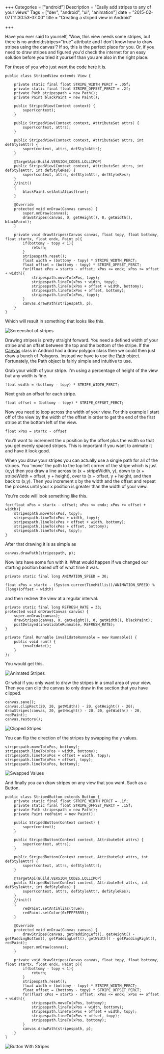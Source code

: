+++
Categories = ["android"]
Description = "Easily add stripes to any of your views"
Tags = ["dev", "android", "ui", "animation"]
date = "2015-02-07T11:30:53-07:00"
title = "Creating a striped view in Android"

+++

Have you ever said to yourself, 'Wow, this view needs some stripes, but there is no android:stripes="true" attribute and I don't know how to draw stripes using the canvas'? If so, this is the perfect place for you. Or, if you need to draw stripes and figured you'd check the internet for an easy solution before you tried it yourself than you are also in the right place.

For those of you who just want the code here it is.


```
public class StripedView extends View {

    private static final float STRIPE_WIDTH_PERCT = .05f;
    private static final float STRIPE_OFFSET_PERCT = .2f;
    private Path stripespath = new Path();
    private Paint blackPaint = new Paint();

    public StripedView(Context context) {
        super(context);
    }

    public StripedView(Context context, AttributeSet attrs) {
        super(context, attrs);
    }

    public StripedView(Context context, AttributeSet attrs, int defStyleAttr) {
        super(context, attrs, defStyleAttr);
    }

    @TargetApi(Build.VERSION_CODES.LOLLIPOP)
    public StripedView(Context context, AttributeSet attrs, int defStyleAttr, int defStyleRes) {
        super(context, attrs, defStyleAttr, defStyleRes);
    }
    //init()
    {
        blackPaint.setAntiAlias(true);
    }

    @Override
    protected void onDraw(Canvas canvas) {
        super.onDraw(canvas);
        drawStripes(canvas, 0, getHeight(), 0, getWidth(), blackPaint);
    }

    private void drawStripes(Canvas canvas, float topy, float bottomy, float startx, float endx, Paint p){
        if(bottomy - topy < 1){
            return;
        }
        stripespath.reset();
        float width = (bottomy - topy) * STRIPE_WIDTH_PERCT;
        float offset = (bottomy - topy) * STRIPE_OFFSET_PERCT;
        for(float xPos = startx - offset; xPos <= endx; xPos += offset + width){
            stripespath.moveTo(xPos, topy);
            stripespath.lineTo(xPos + width, topy);
            stripespath.lineTo(xPos + offset + width, bottomy);
            stripespath.lineTo(xPos + offset, bottomy);
            stripespath.lineTo(xPos, topy);
        }
        canvas.drawPath(stripespath, p);
    }
}
```
<!--more-->
Which will result in something that looks like this.

![Screenshot of stripes](/images/device-2015-02-07-125851.png)


Drawing stripes is pretty straight forward. You need a defined width of your stripe and an offset between the top and the bottom of the stripe. If the [Canvas](http://developer.android.com/reference/android/graphics/Canvas.html) class in Android had a draw polygon class then we could then just draw a bunch of Polygons. Instead we have to use the [Path](http://developer.android.com/reference/android/graphics/Path.html) object. Fortunately, the Path object is fairly simple and intuitive to use.

Grab your width of your stripe. I'm using a percentage of height of the view but any width is fine.
```
float width = (bottomy - topy) * STRIPE_WIDTH_PERCT;
```
Next grab an offset for each stripe.
```
float offset = (bottomy - topy) * STRIPE_OFFSET_PERCT;
```
Now you need to loop across the width of your view. For this example I start off of the view by the width of the offset in order to get the end of the first stripe at the bottom left of the view.
```
float xPos = startx - offset
```
You'll want to increment the x position by the offset plus the width so that you get evenly spaced stripes. This is important if you want to animate it and have it look good.

When you draw your stripes you can actually use a single path for all of the stripes. You 'move' the path to the top left corner of the stripe which is just (x,y) then you draw a line across to (x + stripeWidth, y), down to (x + stripeWidth + offset, y + height), over to (x + offset, y + height, and then back to (x,y). Then you increment x by the width and the offset and repeat the process until your x position is greater than the width of your view.

You're code will look something like this.
```
for(float xPos = startx - offset; xPos <= endx; xPos += offset + width){
    stripespath.moveTo(xPos, topy);
    stripespath.lineTo(xPos + width, topy);
    stripespath.lineTo(xPos + offset + width, bottomy);
    stripespath.lineTo(xPos + offset, bottomy);
    stripespath.lineTo(xPos, topy);
}
```

After that drawing it is as simple as
```
canvas.drawPath(stripespath, p);
```
Now lets have some fun with it. What would happen if we changed our starting position based off of what time it was.
```
private static final long ANIMATION_SPEED = 30;

float xPos = startx - (System.currentTimeMillis()/ANIMATION_SPEED) % (long)(offset + width)
```
and then redrew the view at a regular interval.
```
private static final long REFRESH_RATE = 33;
protected void onDraw(Canvas canvas) {
    super.onDraw(canvas);
    drawStripes(canvas, 0, getHeight(), 0, getWidth(), blackPaint);
    postDelayed(invalidateRunnable, REFRESH_RATE);
}

private final Runnable invalidateRunnable = new Runnable() {
    public void run() {
        invalidate();
    }
};
```

You would get this.

![Animated Stripes](/images/imageedit_3_3395727418.gif)


Or what if you only want to draw the stripes in a small area of your view. Then you can clip the canvas to only draw in the section that you have clipped.
```
canvas.save();
canvas.clipRect(20, 20, getWidth() - 20, getHeight() - 20);
drawStripes(canvas, 20, getHeight() - 20, 20, getWidth() - 20, redPaint);
canvas.restore();
```

![Clipped Stripes](/images/device-2015-02-07-153205.png)

You can flip the direction of the stripes by swapping the y values.
```
stripespath.moveTo(xPos, bottomy);
stripespath.lineTo(xPos + width, bottomy);
stripespath.lineTo(xPos + offset + width, topy);
stripespath.lineTo(xPos + offset, topy);
stripespath.lineTo(xPos, bottomy);
```
![Swapped Values](/images/device-2015-02-07-153631.png)

And finally you can draw stripes on any view that you want. Such as a Button.
```
public class StripedButton extends Button {
    private static final float STRIPE_WIDTH_PERCT = .1f;
    private static final float STRIPE_OFFSET_PERCT = .15f;
    private Path stripespath = new Path();
    private Paint redPaint = new Paint();

    public StripedButton(Context context) {
        super(context);
    }

    public StripedButton(Context context, AttributeSet attrs) {
        super(context, attrs);
    }

    public StripedButton(Context context, AttributeSet attrs, int defStyleAttr) {
        super(context, attrs, defStyleAttr);
    }

    @TargetApi(Build.VERSION_CODES.LOLLIPOP)
    public StripedButton(Context context, AttributeSet attrs, int defStyleAttr, int defStyleRes) {
        super(context, attrs, defStyleAttr, defStyleRes);
    }
    //init()
    {
        redPaint.setAntiAlias(true);
        redPaint.setColor(0xFFFF5555);
    }

    @Override
    protected void onDraw(Canvas canvas) {
        drawStripes(canvas, getPaddingLeft(), getHeight() - getPaddingBottom(), getPaddingLeft(), getWidth() - getPaddingRight(), redPaint);
        super.onDraw(canvas);
    }

    private void drawStripes(Canvas canvas, float topy, float bottomy, float startx, float endx, Paint p){
        if(bottomy - topy < 1){
            return;
        }
        stripespath.reset();
        float width = (bottomy - topy) * STRIPE_WIDTH_PERCT;
        float offset = (bottomy - topy) * STRIPE_OFFSET_PERCT;
        for(float xPos = startx - offset; xPos <= endx; xPos += offset + width){
            stripespath.moveTo(xPos, bottomy);
            stripespath.lineTo(xPos + width, bottomy);
            stripespath.lineTo(xPos + offset + width, topy);
            stripespath.lineTo(xPos + offset, topy);
            stripespath.lineTo(xPos, bottomy);
        }
        canvas.drawPath(stripespath, p);
    }
}
```
![Button With Stripes](/images/device-2015-02-07-154645.png)
